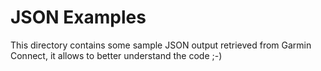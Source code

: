 JSON Examples
=============

This directory contains some sample JSON output retrieved from Garmin Connect,
it allows to better understand the code ;-)
